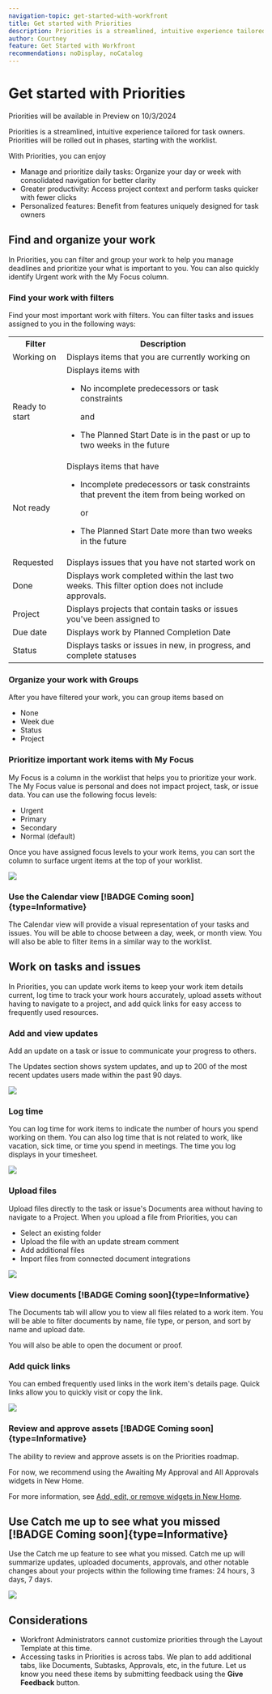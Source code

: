 ```yaml
---
navigation-topic: get-started-with-workfront
title: Get started with Priorities
description: Priorities is a streamlined, intuitive experience tailored for task owners. 
author: Courtney
feature: Get Started with Workfront
recommendations: noDisplay, noCatalog
---
```


# Get started with Priorities

<span class="preview">Priorities will be available in Preview on 10/3/2024</span>

Priorities is a streamlined, intuitive experience tailored for task owners. Priorities will be rolled out in phases, starting with the worklist.

With Priorities, you can enjoy

* Manage and prioritize daily tasks: Organize your day or week with consolidated navigation for better clarity
* Greater productivity: Access project context and perform tasks quicker with fewer clicks
* Personalized features: Benefit from features uniquely designed for task owners

## Find and organize your work

In Priorities, you can filter and group your work to help you manage deadlines and prioritize your what is important to you. You can also quickly identify Urgent work with the My Focus column.

### Find your work with filters

Find your most important work with filters. You can filter tasks and issues assigned to you in the following ways:

<table>
  <tbody>
   <tr>
   <th>Filter</th>
   <th>Description</th>
   </tr>
    <tr>
      <td>Working on</td>
      <td>Displays items that you are currently working on</td>
    </tr>
    <tr>
      <td>Ready to start</td>
      <td>Displays items with 
      <ul>
      <li>No incomplete predecessors or task constraints</li>
      <p>and</p>
      <li>The Planned Start Date is in the past or up to two weeks in the future</li>
      </ul>
      </td>
    </tr>
    <tr>
      <td>Not ready</td>
      <td>Displays items that have
       <ul>
      <li>Incomplete predecessors or task constraints that prevent the item from being worked on</li>
      <p>or</p>
      <li>The Planned Start Date more than two weeks in the future</li>
      </ul>
       </td>
    </tr>
    <tr>
      <td>Requested</td>
      <td>Displays issues that you have not started work on</td>
    </tr>
      <td>Done</td>
      <td>Displays work completed within the last two weeks. This filter option does not include approvals.</td>
    </tr>
    <tr>
    <td>Project</td>
    <td>Displays projects that contain tasks or issues you've been assigned to</td>
    </tr>
    <tr>
    <td>Due date</td>
    <td>Displays work by Planned Completion Date</td>
    </tr>
    <tr>
    <td>Status</td>
    <td>Displays tasks or issues in new, in progress, and complete statuses</td>
    </tr>
  </tbody>
</table>

### Organize your work with Groups

After you have filtered your work, you can group items based on

* None
* Week due
* Status
* Project

<!--For more information, see [Find and organize your work in Priorities]().-->

### Prioritize important work items with My Focus

My Focus is a column in the worklist that helps you to prioritize your work. The My Focus value is personal and does not impact project, task, or issue data. You can use the following focus levels:
 
* Urgent 
* Primary 
* Secondary 
* Normal (default)

Once you have assigned focus levels to your work items, you can sort the column to surface urgent items at the top of your worklist.

<!--For more information, see [Prioritize important work items with My Focus]().-->

![](assets/my-focus-column.png)

### Use the Calendar view [!BADGE Coming soon]{type=Informative}

The Calendar view will provide a visual representation of your tasks and issues. You will be able to choose between a day, week, or month view. You will also be able to filter items in a similar way to the worklist.

## Work on tasks and issues

In Priorities, you can update work items to keep your work item details current, log time to track your work hours accurately, upload assets without having to navigate to a project, and add quick links for easy access to frequently used resources.

### Add and view updates

Add an update on a task or issue to communicate your progress to others.

The Updates section shows system updates, and up to 200 of the most recent updates users made within the past 90 days.

<!--For more information, see [Add and view updates in Priorities]().-->

![](assets/new-update.png)

### Log time

You can log time for work items to indicate the number of hours you spend working on them. You can also log time that is not related to work, like vacation, sick time, or time you spend in meetings. The time you log displays in your timesheet.

<!--For more information, see [Log time in Priorities]().-->

![](assets/log-time.png)

### Upload files

Upload files directly to the task or issue's Documents area without having to navigate to a Project. When you upload a file from Priorities, you can

* Select an existing folder
* Upload the file with an update stream comment
* Add additional files
* Import files from connected document integrations

<!--For more information, see [Upload files in Priorities]().-->

![](assets/upload-file.png)

### View documents [!BADGE Coming soon]{type=Informative}

The Documents tab will allow you to view all files related to a work item. You will be able to filter documents by name, file type, or person, and sort by name and upload date.

You will also be able to open the document or proof.

### Add quick links

You can embed frequently used links in the work item's details page. Quick links allow you to quickly visit or copy the link. 

![](assets/quick-links.png)

<!--For more information, see [Add and manage quick links in Priorities]().-->

### Review and approve assets [!BADGE Coming soon]{type=Informative}

The ability to review and approve assets is on the Priorities roadmap.

For now, we recommend using the Awaiting My Approval and All Approvals widgets in New Home. 

For more information, see [Add, edit, or remove widgets in New Home](/help/quicksilver/workfront-basics/using-home/new-home/add-edit-remove-widgets-in-new-home.md).


## Use Catch me up to see what you missed [!BADGE Coming soon]{type=Informative}

Use the Catch me up feature to see what you missed. Catch me up will summarize updates, uploaded documents, approvals, and other notable changes about your projects within the following time frames: 24 hours, 3 days, 7 days. 


![](assets/catch-me-up.png)

## Considerations

* Workfront Administrators cannot customize priorities through the Layout Template at this time.
* Accessing tasks in Priorities is across tabs. We plan to add additional tabs, like Documents, Subtasks, Approvals, etc, in the future. Let us know you need these items by submitting feedback using the **Give Feedback** button.


